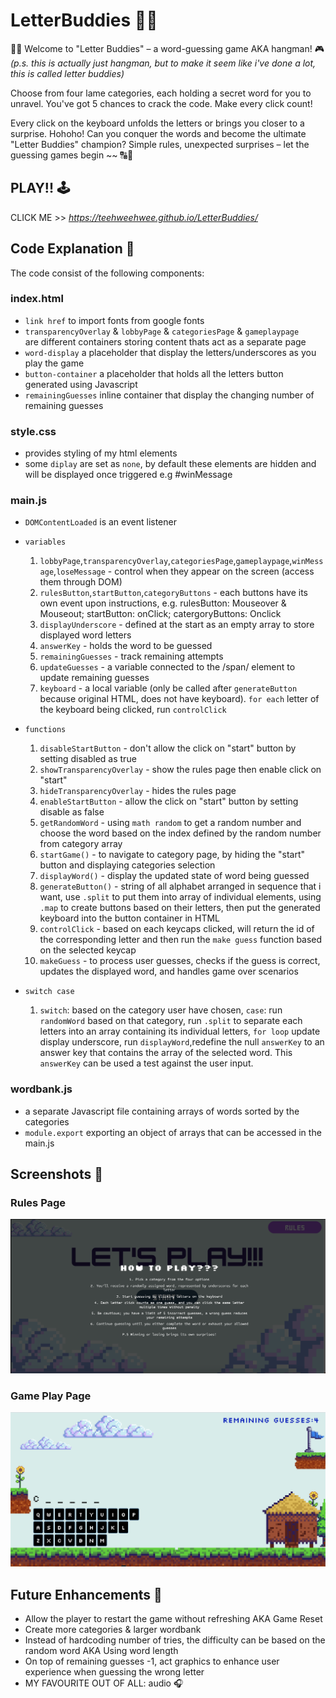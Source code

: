 # LetterBuddies 🕺🏻
🙌🏻 Welcome to "Letter Buddies" – a word-guessing game AKA hangman! 🎮 <br> 
*(p.s. this is actually just hangman, but to make it seem like i've done a lot, this is called letter buddies)* 

Choose from four lame categories, each holding a secret word for you to unravel.  You've got 5 chances to crack the code. Make every click count!

Every click on the keyboard unfolds the letters or brings you closer to a surprise. Hohoho! Can you conquer the words and become the ultimate "Letter Buddies" champion? Simple rules, unexpected surprises – let the guessing games begin ~~ 🔠👾

## PLAY!! 🕹️
CLICK ME >> *https://teehweehwee.github.io/LetterBuddies/*

## Code Explanation 💬
The code consist of the following components:

### index.html
- `link href` to import fonts from google fonts
- `transparencyOverlay` & `lobbyPage` & `categoriesPage` & `gameplaypage`<div> are different containers storing content thats act as a separate page
- `word-display` a placeholder that display the letters/underscores as you play the game
- `button-container` a placeholder that holds all the letters button generated using Javascript
- `remainingGuesses` inline container that display the changing number of remaining guesses
### style.css
- provides styling of my html elements
- some `diplay` are set as `none`, by default these elements are hidden and will be displayed once triggered e.g #winMessage

### main.js
- `DOMContentLoaded` is an event listener

- `variables`
  1. `lobbyPage`,`transparencyOverlay`,`categoriesPage`,`gameplaypage`,`winMessage`,`loseMessage` - control when they appear on the screen (access them through DOM)
  2. `rulesButton`,`startButton`,`categoryButtons` - each buttons have its own event upon instructions, e.g. rulesButton: Mouseover & Mouseout; startButton: onClick; catergoryButtons: Onclick
  3. `displayUnderscore` - defined at the start as an empty array to store displayed word letters 
  4. `answerKey` - holds the word to be guessed
  5. `remainingGuesses` - track remaining attempts
  7. `updateGuesses` - a variable connected to the /span/ element to update remaining guesses 
  8. `keyboard` - a local variable (only be called after `generateButton` because original HTML, does not have keyboard). `for each` letter of the keyboard being clicked, run `controlClick` 

- `functions`
  1. `disableStartButton` -  don't allow the click on "start" button by setting disabled as true
  2. `showTransparencyOverlay` - show the rules page then enable click on "start"
  3. `hideTransparencyOverlay` - hides the rules page
  4. `enableStartButton` - allow the click on "start" button by setting disable as false
  6. `getRandomWord` - using `math random` to get a random number and choose the word based on the index defined by the random number from category array 
  7. `startGame()` - to navigate to category page, by hiding the "start" button and displaying categories selection
  8. `displayWord()` - display the updated state of word being guessed 
  9. `generateButton()` - string of all alphabet arranged in sequence that i want, use `.split` to put them into array of individual elements, using `.map` to create buttons based on their letters, then put the generated keyboard into the button container in HTML
  10. `controlClick` - based on each keycaps clicked, will return the id of the corresponding letter and then run the `make guess` function based on the selected keycap
  11. `makeGuess` - to process user guesses, checks if the guess is correct, updates the displayed word, and handles game over scenarios

- `switch case`
   1. `switch`: based on the category user have chosen, `case`: run `randomWord` based on that category, run `.split` to separate each letters into an array containing its individual letters,  `for loop` update display underscore, run `displayWord`,redefine the null `answerKey` to an answer key that contains the array of the selected word. This `answerKey` can be used a test against the user input.

### wordbank.js 
- a separate Javascript file containing arrays of words sorted by the categories 
- `module.export` exporting an object of arrays that can be accessed in the main.js

## Screenshots 📸
### Rules Page
![Rules](/imagedump/ssrulespage.png)
### Game Play Page
![Gameplay](/imagedump/ssgameplay.png)

## Future Enhancements 💄
- Allow the player to restart the game without refreshing AKA Game Reset 
- Create more categories & larger wordbank
- Instead of hardcoding number of tries, the difficulty can be based on the random word AKA Using word length
- On top of remaining guesses -1, act graphics to enhance user experience when guessing the wrong letter
- MY FAVOURITE OUT OF ALL: audio 🎧